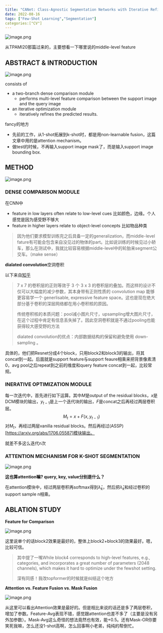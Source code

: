 ```yaml
---
title: "CANet: Class-Agnostic Segmentation Networks with Iterative Refinement and Attentive Few-Shot Learning"
date: 2022-08-16
tags: ["Few-Shot Learning","Segmentation"]
categories:["CV"]
---
```


![image.png](https://s2.loli.net/2022/08/16/AiIQyMX2cZBlStK.png)

从TPAMI20那篇过来的，主要想看一下哪里说的middle-level feature

## ABSTRACT & INTRODUCTION

![image.png](https://s2.loli.net/2022/08/16/9DYVUmMyPNJnwkq.png)

consists of 

- a two-branch dense comparison module
  - performs multi-level feature comparison between the support image and the query image
- an iterative optimization module 
  - iteratively refines the predicted results. 

fancy的地方

- 先前的工作，从1-shot拓展到k-shot时，都是用non-learnable fusion，这篇文章中用的是attention mechanism。
- 做test的时候，不再输入support image mask了，而是输入support image bounding box.

## METHOD

![image.png](https://s2.loli.net/2022/08/16/Ea6tJYghbZvXCiW.png)

### DENSE COMPARISON MODULE

在CNN中

- feature in low layers often relate to low-level cues 比如颜色，边缘。个人感觉是因为感受野不够大
- feature in higher layers relate to object-level concepts 比如物品种类

> 因为他们要求模型训练完之后具备一定的generalization，而middle-level fature有可能会包含来自没见过的物体的part。比如说训练的时候见过小轿车，那么在测试中，我就比较容易根据middle-level中的轮胎来segment公交车。（make sense）

**dialated convolution**空洞卷积

以下来自[知乎](https://www.zhihu.com/question/54149221)

>  7 x 7 的卷积层的正则等效于 3 个 3 x 3 的卷积层的叠加。而这样的设计不仅可以大幅度的减少参数，其本身带有正则性质的 convolution map 能够更容易学一个 generlisable, expressive feature space。这也是现在绝大部分基于卷积的深层网络都在用小卷积核的原因。
>
> 传统卷积核的本质问题：pool减小图片尺寸，upsampling增大图片尺寸，在这个过程中肯定有信息丢失掉了。因此空洞卷积就是不通过pooling也能获得较大感受野的方法
>
> dialated convolution的优点：内部数据结构的保留和避免使用 down-sampling 。

具体的，他们把Resnet分成4个block，只用block2和block3的输出，将其concat到一起。后面就是support feature与support feaure相乘来把背景像素清0，avg pool之后repeat到之前的维度和query feature concat到一起，比较常规。

### INERATIVE OPTIMIZATION MODULE

每一次迭代中，首先进行如下运算。其中$M$是output of the residual blocks，$x$是DCM模块的输出，$y_{t-1}$是上一个迭代块的输出，$F$是concat之后再经过两层卷积层。
$$
M_t = x + F(x,y_{t-1})
$$
对$M_t$，再经过两层vanilla residual blocks。然后再经过(ASSP)[https://arxiv.org/abs/1706.05587]模块输出。

就差不多这么迭代n次

### ATTENTION MECHANISM FOR K-SHOT SEGMENTATION

![image.png](https://s2.loli.net/2022/08/16/ZEuUP7zm2i9IKks.png)

**这也算attention嘛? query, key, value分别是什么？**

在attention模块中，经过两层卷积再softmax得到$\hat\lambda_k$，然后把$\hat\lambda_k$和经过卷积的support sample n相乘。

## ABLATION STUDY

**Feature for Comparison**

![image.png](https://s2.loli.net/2022/08/16/8ZJEQznfqDu9sTj.png)

这里说单个的话block2效果是最好的，整体上block2+block3的效果最好。嗯，比较可信。

> 其中提了一嘴While block4 corresponds to high-level features, e.g., categories, and incorporates a great number of parameters (2048 channels), which makes it hard to optimize under the fewshot setting.
>
> 深有同感！我改topformer的时候就是纠结这个地方

**Attention vs. Feature Fusion vs. Mask Fusion**

![image.png](https://s2.loli.net/2022/08/16/layPuvoMD6Xrgkc.png)

从这里可以看出Attention效果是最好的。但是相比来说的话还是多了两层卷积，增加了参数。Feature-Avg表现不错，感觉跟attention也差不多了（主要是没有另外加参数）。Mask-Avg这么奇怪的想法竟然也有效，能+0.5。还有Mask-OR你要笑死我嘛，怎么还没1-shot高啊，怎么回事啊小老弟，纯纯的帮倒忙。
